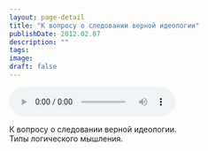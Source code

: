 ```yaml
---
layout: page-detail
title: "К вопросу о следовании верной идеологии"
publishDate: 2012.02.07
description: ""
tags:
image:
draft: false
---
```


<audio title="2012.02.07 - К вопросу о следовании верной идеологии.mp3" src="/upload/iblock/0d2/0d22860bffe5b253b39734fd52ab3220.mp3" controls=""></audio>

 К вопросу о следовании верной идеологии.  
 Типы логического мышления.  

  
